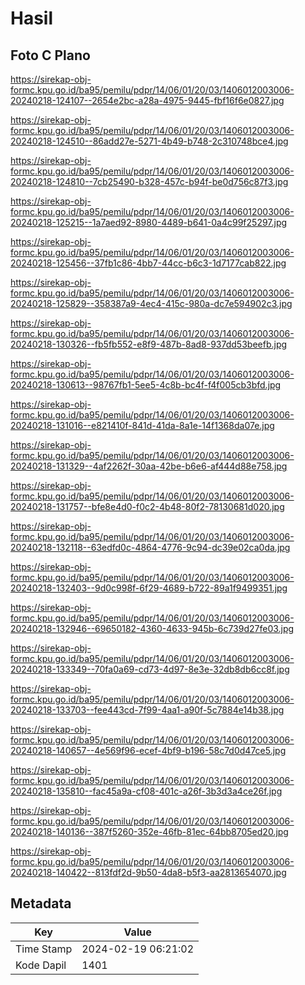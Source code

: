 # Hasil

## Foto C Plano

https://sirekap-obj-formc.kpu.go.id/ba95/pemilu/pdpr/14/06/01/20/03/1406012003006-20240218-124107--2654e2bc-a28a-4975-9445-fbf16f6e0827.jpg

https://sirekap-obj-formc.kpu.go.id/ba95/pemilu/pdpr/14/06/01/20/03/1406012003006-20240218-124510--86add27e-5271-4b49-b748-2c310748bce4.jpg

https://sirekap-obj-formc.kpu.go.id/ba95/pemilu/pdpr/14/06/01/20/03/1406012003006-20240218-124810--7cb25490-b328-457c-b94f-be0d756c87f3.jpg

https://sirekap-obj-formc.kpu.go.id/ba95/pemilu/pdpr/14/06/01/20/03/1406012003006-20240218-125215--1a7aed92-8980-4489-b641-0a4c99f25297.jpg

https://sirekap-obj-formc.kpu.go.id/ba95/pemilu/pdpr/14/06/01/20/03/1406012003006-20240218-125456--37fb1c86-4bb7-44cc-b6c3-1d7177cab822.jpg

https://sirekap-obj-formc.kpu.go.id/ba95/pemilu/pdpr/14/06/01/20/03/1406012003006-20240218-125829--358387a9-4ec4-415c-980a-dc7e594902c3.jpg

https://sirekap-obj-formc.kpu.go.id/ba95/pemilu/pdpr/14/06/01/20/03/1406012003006-20240218-130326--fb5fb552-e8f9-487b-8ad8-937dd53beefb.jpg

https://sirekap-obj-formc.kpu.go.id/ba95/pemilu/pdpr/14/06/01/20/03/1406012003006-20240218-130613--98767fb1-5ee5-4c8b-bc4f-f4f005cb3bfd.jpg

https://sirekap-obj-formc.kpu.go.id/ba95/pemilu/pdpr/14/06/01/20/03/1406012003006-20240218-131016--e821410f-841d-41da-8a1e-14f1368da07e.jpg

https://sirekap-obj-formc.kpu.go.id/ba95/pemilu/pdpr/14/06/01/20/03/1406012003006-20240218-131329--4af2262f-30aa-42be-b6e6-af444d88e758.jpg

https://sirekap-obj-formc.kpu.go.id/ba95/pemilu/pdpr/14/06/01/20/03/1406012003006-20240218-131757--bfe8e4d0-f0c2-4b48-80f2-78130681d020.jpg

https://sirekap-obj-formc.kpu.go.id/ba95/pemilu/pdpr/14/06/01/20/03/1406012003006-20240218-132118--63edfd0c-4864-4776-9c94-dc39e02ca0da.jpg

https://sirekap-obj-formc.kpu.go.id/ba95/pemilu/pdpr/14/06/01/20/03/1406012003006-20240218-132403--9d0c998f-6f29-4689-b722-89a1f9499351.jpg

https://sirekap-obj-formc.kpu.go.id/ba95/pemilu/pdpr/14/06/01/20/03/1406012003006-20240218-132946--69650182-4360-4633-945b-6c739d27fe03.jpg

https://sirekap-obj-formc.kpu.go.id/ba95/pemilu/pdpr/14/06/01/20/03/1406012003006-20240218-133349--70fa0a69-cd73-4d97-8e3e-32db8db6cc8f.jpg

https://sirekap-obj-formc.kpu.go.id/ba95/pemilu/pdpr/14/06/01/20/03/1406012003006-20240218-133703--fee443cd-7f99-4aa1-a90f-5c7884e14b38.jpg

https://sirekap-obj-formc.kpu.go.id/ba95/pemilu/pdpr/14/06/01/20/03/1406012003006-20240218-140657--4e569f96-ecef-4bf9-b196-58c7d0d47ce5.jpg

https://sirekap-obj-formc.kpu.go.id/ba95/pemilu/pdpr/14/06/01/20/03/1406012003006-20240218-135810--fac45a9a-cf08-401c-a26f-3b3d3a4ce26f.jpg

https://sirekap-obj-formc.kpu.go.id/ba95/pemilu/pdpr/14/06/01/20/03/1406012003006-20240218-140136--387f5260-352e-46fb-81ec-64bb8705ed20.jpg

https://sirekap-obj-formc.kpu.go.id/ba95/pemilu/pdpr/14/06/01/20/03/1406012003006-20240218-140422--813fdf2d-9b50-4da8-b5f3-aa2813654070.jpg


## Metadata

| Key        | Value               |
| ---------- | ------------------- |
| Time Stamp | 2024-02-19 06:21:02 |
| Kode Dapil | 1401                |



